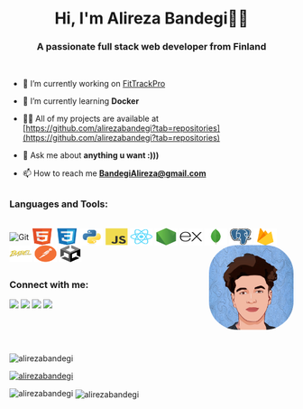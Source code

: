 <h1 align="center">Hi, I'm Alireza Bandegi👋😁</h1>
<h3 align="center">A passionate full stack web developer from Finland</h3>
<br>

- 🔭 I’m currently working on [FitTrackPro](https://github.com/alirezabandegi/FitTrackPro)

- 🌱 I’m currently learning **Docker**

- 👨‍💻 All of my projects are available at [https://github.com/alirezabandegi?tab=repositories](https://github.com/alirezabandegi?tab=repositories)

- 💬 Ask me about **anything u want :)))**

- 📫 How to reach me **BandegiAlireza@gmail.com**

##

<h3 align="left">Languages and Tools:</h3>
<div style="display: inline_block"><br>
  <img align="center" title="Git" alt="Git" height="30" width="40" src="https://raw.githubusercontent.com/jmnote/z-icons/master/svg/git.svg">
  <img align="center" title="HTML" alt="HTML" height="30" width="40" src="https://raw.githubusercontent.com/devicons/devicon/master/icons/html5/html5-original.svg">
  <img align="center" title="CSS" alt="CSS" height="30" width="40" src="https://raw.githubusercontent.com/devicons/devicon/master/icons/css3/css3-original.svg">
  <img align="center" title="Python" alt="python" height="30" width="40" src="https://raw.githubusercontent.com/devicons/devicon/master/icons/python/python-original.svg">
  <img align="center" title="Javascript" alt="javascript" height="30" width="40" src="https://raw.githubusercontent.com/devicons/devicon/master/icons/javascript/javascript-original.svg">
  <img align="center" title="ReactJS" alt="react" height="30" width="40" src="https://raw.githubusercontent.com/devicons/devicon/master/icons/react/react-original.svg">
  <img align="center" title="NodeJS" alt="nodejs" height="30" width="40" src="https://raw.githubusercontent.com/devicons/devicon/master/icons/nodejs/nodejs-original.svg">
  <img align="center" title="ExpressJS" alt="express" height="30" width="40" src="https://raw.githubusercontent.com/devicons/devicon/master/icons/express/express-original.svg">
  <img align="center" title="Mongodb" alt="mongodb" height="30" width="40" src="https://raw.githubusercontent.com/devicons/devicon/master/icons/mongodb/mongodb-original.svg">
  <img align="center" title="PostgreSQL" alt="postgresql" height="30" width="40" src="https://raw.githubusercontent.com/devicons/devicon/master/icons/postgresql/postgresql-original.svg">
  <img align="center" title="Google Firebase" alt="firebase" height="30" width="40" src="https://raw.githubusercontent.com/devicons/devicon/master/icons/firebase/firebase-original.svg">
  <img align="center" title="BabelJs" alt="babeljs" height="30" width="40" src="https://raw.githubusercontent.com/devicons/devicon/master/icons/babel/babel-original.svg">
  <img align="center" title="Postman" alt="postman" height="30" width="40" src="https://raw.githubusercontent.com/devicons/devicon/master/icons/postman/postman-original.svg">
  <img align="center" title="Unity" alt="unity" height="30" width="40" src="https://raw.githubusercontent.com/devicons/devicon/master/icons/unity/unity-original.svg">
  
  <img align="right" alt="Alireza Maxer Image" height="150" style="border-radius:50px;" src="https://github.com/alirezabandegi/alirezabandegi/blob/main/alirezaCartoonGif.gif"> 
</div>
  
  ##
  
<h3 align="left">Connect with me:</h3>
<div> 
  <a href="https://www.youtube.com/channel/UCe_upvBWZI_IzMt-DtbaArQ" target="_blank"><img src="https://img.shields.io/badge/YouTube-FF0000?style=for-the-badge&logo=youtube&logoColor=white" target="_blank"></a>
  <a href="https://instagram.com/alirezamaxery" target="_blank"><img src="https://img.shields.io/badge/-Instagram-%23E4405F?style=for-the-badge&logo=instagram&logoColor=white" target="_blank"></a>
 <a href="https://discord.gg/ZDU7sHA" target="_blank"><img src="https://img.shields.io/badge/Discord-7289DA?style=for-the-badge&logo=discord&logoColor=white" target="_blank"></a> 
  <a href="https://www.linkedin.com/in/alirezabandegi/" target="_blank"><img src="https://img.shields.io/badge/-LinkedIn-%230077B5?style=for-the-badge&logo=linkedin&logoColor=white" target="_blank"></a> 
</div>

<br>

##

<br>

<p align="left"> <img src="https://komarev.com/ghpvc/?username=alirezabandegi&label=Profile%20views&color=0e75b6&style=flat" alt="alirezabandegi" /> </p>

<p align="left"> <a href="https://github.com/ryo-ma/github-profile-trophy"><img src="https://github-profile-trophy.vercel.app/?username=alirezabandegi" alt="alirezabandegi" /></a> </p>

<p><img align="left" src="https://github-readme-stats.vercel.app/api/top-langs?username=alirezabandegi&show_icons=true&locale=en&layout=compact" alt="alirezabandegi" /></p>

<p>&nbsp;<img align="center" src="https://github-readme-stats.vercel.app/api?username=alirezabandegi&show_icons=true&locale=en" alt="alirezabandegi" /></p>
